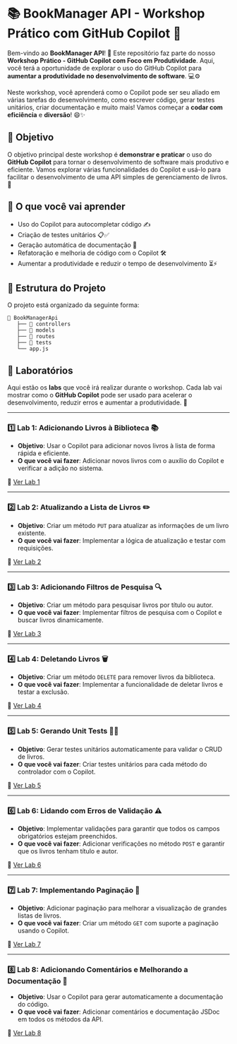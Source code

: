 
# 📚 BookManager API - Workshop Prático com GitHub Copilot 🚀

Bem-vindo ao **BookManager API**! 🎉 Este repositório faz parte do nosso **Workshop Prático - GitHub Copilot com Foco em Produtividade**. Aqui, você terá a oportunidade de explorar o uso do GitHub Copilot para **aumentar a produtividade no desenvolvimento de software**. 💻⚙️

Neste workshop, você aprenderá como o Copilot pode ser seu aliado em várias tarefas do desenvolvimento, como escrever código, gerar testes unitários, criar documentação e muito mais! Vamos começar a **codar com eficiência** e **diversão**! 😄✨

## 🎯 Objetivo

O objetivo principal deste workshop é **demonstrar e praticar** o uso do **GitHub Copilot** para tornar o desenvolvimento de software mais produtivo e eficiente. Vamos explorar várias funcionalidades do Copilot e usá-lo para facilitar o desenvolvimento de uma API simples de gerenciamento de livros. 📖

## 🚀 O que você vai aprender

- Uso do Copilot para autocompletar código ✍️
- Criação de testes unitários 📋✅
- Geração automática de documentação 📄
- Refatoração e melhoria de código com o Copilot 🛠️
- Aumentar a produtividade e reduzir o tempo de desenvolvimento ⏳⚡

## 📂 Estrutura do Projeto

O projeto está organizado da seguinte forma:

```
📂 BookManagerApi
   ├── 📁 controllers
   ├── 📁 models
   ├── 📁 routes
   ├── 📁 tests
   └── app.js
```

## 🧪 Laboratórios

Aqui estão os **labs** que você irá realizar durante o workshop. Cada lab vai mostrar como o **GitHub Copilot** pode ser usado para acelerar o desenvolvimento, reduzir erros e aumentar a produtividade. 🚀

---

### 1️⃣ **Lab 1: Adicionando Livros à Biblioteca** 📚

- **Objetivo**: Usar o Copilot para adicionar novos livros à lista de forma rápida e eficiente.
- **O que você vai fazer**: Adicionar novos livros com o auxílio do Copilot e verificar a adição no sistema.

📍 [Ver Lab 1](LABS/LAB1.md)

---

### 2️⃣ **Lab 2: Atualizando a Lista de Livros** ✏️

- **Objetivo**: Criar um método `PUT` para atualizar as informações de um livro existente.
- **O que você vai fazer**: Implementar a lógica de atualização e testar com requisições.

📍 [Ver Lab 2](LABS/LAB2.md)

---

### 3️⃣ **Lab 3: Adicionando Filtros de Pesquisa** 🔍

- **Objetivo**: Criar um método para pesquisar livros por título ou autor.
- **O que você vai fazer**: Implementar filtros de pesquisa com o Copilot e buscar livros dinamicamente.

📍 [Ver Lab 3](LABS/LAB3.md)

---

### 4️⃣ **Lab 4: Deletando Livros** 🗑️

- **Objetivo**: Criar um método `DELETE` para remover livros da biblioteca.
- **O que você vai fazer**: Implementar a funcionalidade de deletar livros e testar a exclusão.

📍 [Ver Lab 4](LABS/LAB4.md)

---

### 5️⃣ **Lab 5: Gerando Unit Tests** 🔧✅

- **Objetivo**: Gerar testes unitários automaticamente para validar o CRUD de livros.
- **O que você vai fazer**: Criar testes unitários para cada método do controlador com o Copilot.

📍 [Ver Lab 5](LABS/LAB5.md)

---

### 6️⃣ **Lab 6: Lidando com Erros de Validação** ⚠️

- **Objetivo**: Implementar validações para garantir que todos os campos obrigatórios estejam preenchidos.
- **O que você vai fazer**: Adicionar verificações no método `POST` e garantir que os livros tenham título e autor.

📍 [Ver Lab 6](LABS/LAB6.md)

---

### 7️⃣ **Lab 7: Implementando Paginação** 📑

- **Objetivo**: Adicionar paginação para melhorar a visualização de grandes listas de livros.
- **O que você vai fazer**: Criar um método `GET` com suporte a paginação usando o Copilot.

📍 [Ver Lab 7](LABS/LAB7.md)

---

### 8️⃣ **Lab 8: Adicionando Comentários e Melhorando a Documentação** 📝

- **Objetivo**: Usar o Copilot para gerar automaticamente a documentação do código.
- **O que você vai fazer**: Adicionar comentários e documentação JSDoc em todos os métodos da API.

📍 [Ver Lab 8](LABS/LAB8.md)


